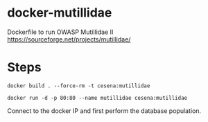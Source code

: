 # docker-mutillidae
Dockerfile to run OWASP Mutillidae II https://sourceforge.net/projects/mutillidae/

# Steps

`docker build . --force-rm -t cesena:mutillidae`

`docker run -d -p 80:80 --name mutillidae cesena:mutillidae`

Connect to the docker IP and first perform the database population.
